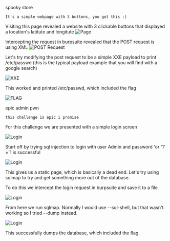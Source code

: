spooky store
```
It's a simple webpage with 3 buttons, you got this :)
```
Visiting this page revealed a website with 3 clickable buttons that displayed a location's latitute and longitute
![Page](/img/xxe1.png)

Intercepting the request in burpsuite revealed that the POST request is using XML
![POST Request](/img/xxe2.png)

Let's try modifying the post request to be a simple XXE payload to print /etc/passwd (this is the typical payload example that you will find with a google search)


![XXE](/img/xxe3.png)

This worked and printed /etc/passwd, which included the flag

![FLAG](/img/xxe4.png)


epic admin pwn
```
this challenge is epic i promise
```
For this challenge we are presented with a simple login screen

![Login](/img/sqli1.png)

Start off by trying sql injection to login with user Admin and password 'or '1' ='1 is successful

![Login](/img/sqli2.png)

This gives us a static page, which is basically a dead end. Let's try using sqlmap to try and get something more out of the database.

To do this we intercept the login request in burpsuite and save it to a file

![Login](/img/sqli3.png)

From here we run sqlmap. Normally I would use --sql-shell, but that wasn't working so I tried --dump instead.

![Login](/img/sqli4.png)

This successfully dumps the database, which included the flag.
